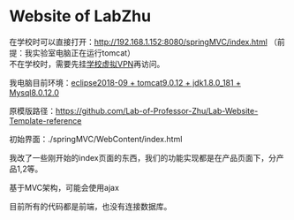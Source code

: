 # Website of LabZhu  

在学校时可以直接打开：http://192.168.1.152:8080/springMVC/index.html （前提：我实验室电脑正在运行tomcat）  
不在学校时，需要先挂[学校虚拟VPN](http://www.cup.edu.cn/nic/service/106356.htm)再访问。

我电脑目前环境：[eclipse2018-09 + tomcat9.0.12 + jdk1.8.0_181 + Mysql8.0.12.0](https://github.com/Lab-of-Professor-Zhu/GitHub-and-JavaWeb-for-Windows)

原模版路径：https://github.com/Lab-of-Professor-Zhu/Lab-Website-Template-reference

初始界面：./springMVC/WebContent/index.html

我改了一些刚开始的index页面的东西，我们的功能实现都是在产品页面下，分产品1,2等。

基于MVC架构，可能会使用ajax

目前所有的代码都是前端，也没有连接数据库。
